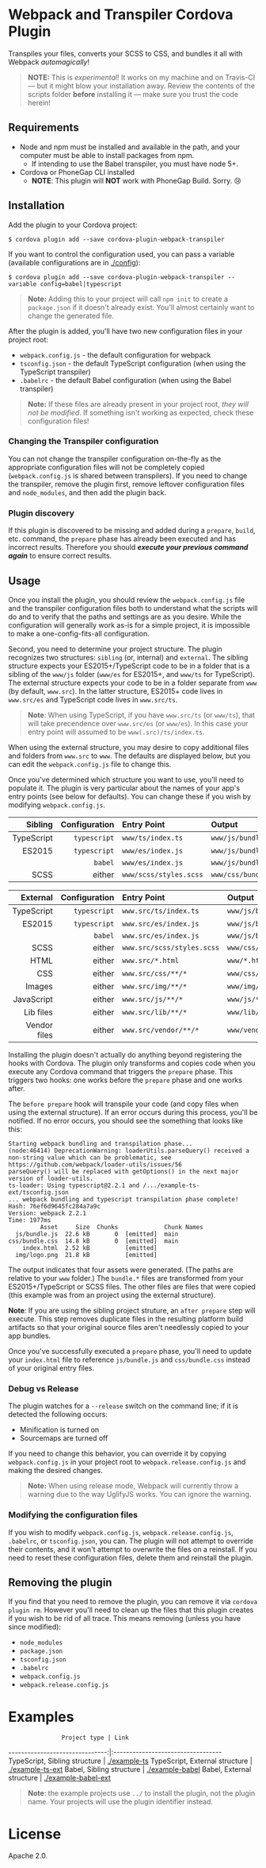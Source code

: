 # Webpack and Transpiler Cordova Plugin

Transpiles your files, converts your SCSS to CSS, and bundles it all with Webpack _automagically_!

> **NOTE:** This is _experimental_! It works on my machine and on Travis-CI &mdash; but it might blow your installation away. Review the contents of the scripts folder **before** installing it &mdash; make sure you trust the code herein!

## Requirements

* Node and npm must be installed and available in the path, and your computer must be able to install packages from npm.
    * If intending to use the Babel transpiler, you must have node 5+.
* Cordova or PhoneGap CLI installed
    * **NOTE**: This plugin will **NOT** work with PhoneGap Build. Sorry. :cry:

## Installation

Add the plugin to your Cordova project:

```
$ cordova plugin add --save cordova-plugin-webpack-transpiler
```

If you want to control the configuration used, you can pass a variable (available configurations are in [./config](./config)):

```
$ cordova plugin add --save cordova-plugin-webpack-transpiler --variable config=babel|typescript
```

> **Note:** Adding this to your project will call `npm init` to create a `package.json` if it doesn't already exist. You'll almost certainly want to change the generated file.

After the plugin is added, you'll have two new configuration files in your project root:

* `webpack.config.js` - the default configuration for webpack
* `tsconfig.json` - the default TypeScript configuration (when using the TypeScript transpiler)
* `.babelrc` - the default Babel configuration (when using the Babel transpiler)

> **Note:** If these files are already present in your project root, _they will not be modified_. If something isn't working as expected, check these configuration files!

### Changing the Transpiler configuration

You can not change the transpiler configuration on-the-fly as the appropriate configuration files will not be completely copied (`webpack.config.js` is shared between transpilers). If you need to change the transpiler, remove the plugin first, remove leftover configuration files and `node_modules`, and then add the plugin back.

### Plugin discovery

If this plugin is discovered to be missing and added during a `prepare`, `build`, etc. command, the `prepare` phase has already been executed and has incorrect results. Therefore you should ***execute your previous command again*** to ensure correct results.

## Usage

Once you install the plugin, you should review the `webpack.config.js` file and the transpiler configuration files both to understand what the scripts will do and to verify that the paths and settings are as you desire. While the configuration will generally work as-is for a simple project, it is impossible to make a one-config-fits-all configuration.

Second, you need to determine your project structure. The plugin recognizes two structures: `sibling` (or, internal) and `external`. The sibling structure expects your ES2015+/TypeScript code to be in a folder that is a sibling of the `www/js` folder (`www/es` for ES2015+, and `www/ts` for TypeScript). The external structure expects your code to be in a folder separate from `www` (by default, `www.src`). In the latter structure, ES2015+ code lives in `www.src/es` and TypeScript code lives in `www.src/ts`.

> **Note**: When using TypeScript, if you have `www.src/ts` (or `www/ts`), that will take precendence over `www.src/es` (or `www/es`). In this case your entry point will assumed to be `www(.src)/ts/index.ts`.

When using the external structure, you may desire to copy additional files and folders from `www.src` to `www`. The defaults are displayed below, but you can edit the `webpack.config.js` file to change this.

Once you've determined which structure you want to use, you'll need to populate it. The plugin is very particular about the names of your app's entry points (see below for defaults). You can change these if you wish by modifying `webpack.config.js`.

Sibling     |Configuration |      Entry Point           | Output
-----------:|-------------:|:---------------------------|:------------------
TypeScript  | `typescript` | `www/ts/index.ts`          | `www/js/bundle.js`
ES2015      | `typescript` | `www/es/index.js`          | `www/js/bundle.js`
            | `babel`      | `www/es/index.js`          | `www/js/bundle.js`
SCSS        | either       | `www/scss/styles.scss`     | `www/css/bundle.css`

External    |Configuration |      Entry Point           | Output
-----------:|-------------:|:---------------------------|:------------------
TypeScript  | `typescript` | `www.src/ts/index.ts`      | `www/js/bundle.js`
ES2015      | `typescript` | `www.src/es/index.js`      | `www/js/bundle.js`
            | `babel`      | `www.src/es/index.js`      | `www/js/bundle.js`
SCSS        | either       | `www.src/scss/styles.scss` | `www/css/bundle.css`
HTML        | either       | `www.src/*.html`           | `www/*.html`
CSS         | either       | `www.src/css/**/*`         | `www/css/**/*`
Images      | either       | `www.src/img/**/*`         | `www/img/**/*`
JavaScript  | either       | `www.src/js/**/*`          | `www/js/**/*`
Lib files   | either       | `www.src/lib/**/*`         | `www/lib/**/*`
Vendor files| either       | `www.src/vendor/**/*`      | `www/vendor/**/*`

Installing the plugin doesn't actually do anything beyond registering the hooks with Cordova. The plugin only transforms and copies code when you execute any Cordova command that triggers the `prepare` phase. This triggers two hooks: one works before the `prepare` phase and one works after.

The `before prepare` hook will transpile your code (and copy files when using the external structure). If an error occurs during this process, you'll be notified. If no error occurs, you should see the something that looks like this:

```text
Starting webpack bundling and transpilation phase...
(node:46414) DeprecationWarning: loaderUtils.parseQuery() received a non-string value which can be problematic, see https://github.com/webpack/loader-utils/issues/56
parseQuery() will be replaced with getOptions() in the next major version of loader-utils.
ts-loader: Using typescript@2.2.1 and /.../example-ts-ext/tsconfig.json
... webpack bundling and typescript transpilation phase complete!
Hash: 76ef6d9645fc284a7a9c
Version: webpack 2.2.1
Time: 1977ms
         Asset     Size  Chunks             Chunk Names
  js/bundle.js  22.6 kB       0  [emitted]  main
css/bundle.css  14.8 kB       0  [emitted]  main
    index.html  2.52 kB          [emitted]
  img/logo.png  21.8 kB          [emitted]
```

The output indicates that four assets were generated. (The paths are relative to your `www` folder.) The `bundle.*` files are transformed from your ES2015+/TypeScript or SCSS files. The other files are files that were copied (this example was from an project using the external structure).

**Note**: If you are using the sibling project struture, an `after prepare` step will execute. This step removes duplicate files in the resulting platform build artifacts so that your original source files aren't needlessly copied to your app bundles.

Once you've successfully executed a `prepare` phase, you'll need to update your `index.html` file to reference `js/bundle.js` and `css/bundle.css` instead of your original entry files.

### Debug vs Release

The plugin watches for a `--release` switch on the command line; if it is detected the following occurs:

* Minification is turned on
* Sourcemaps are turned off

If you need to change this behavior, you can override it by copying `webpack.config.js` in your project root to `webpack.release.config.js` and making the desired changes.

> **Note:** When using release mode, Webpack will currently throw a warning due to the way UglifyJS works. You can ignore the warning.

### Modifying the configuration files

If you wish to modify `webpack.config.js`, `webpack.release.config.js`, `.babelrc`, or `tsconfig.json`, you can. The plugin will not attempt to override their contents, and it won't attempt to overwrite the files on a reinstall. If you need to reset these configuration files, delete them and reinstall the plugin.

## Removing the plugin

If you find that you need to remove the plugin, you can remove it via `cordova plugin rm`. However you'll need to clean up the files that this plugin creates if you wish to be rid of all trace. This means removing (unless you have since modified):

* `node_modules`
* `package.json`
* `tsconfig.json`
* `.babelrc`
* `webpack.config.js`
* `webpack.release.config.js`

# Examples

                   Project type | Link
-------------------------------:|:----------------------------------
TypeScript, Sibling structure   | [./example-ts](./example-ts)
TypeScript, External structure  | [./example-ts-ext](./example-ts-ext)
Babel, Sibling structure        | [./example-babel](./example-ts)
Babel, External structure       | [./example-babel-ext](./example-ts-ext)

> **Note**: the example projects use `../` to install the plugin, not the plugin name. Your projects will use the plugin identifier instead.

# License

Apache 2.0.
